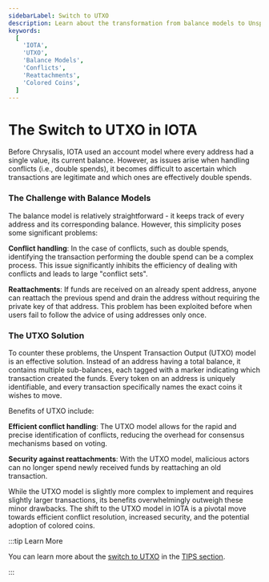 ```yaml
---
sidebarLabel: Switch to UTXO
description: Learn about the transformation from balance models to Unspent Transaction Output (UTXO) models in IOTA, outlining the problems, solutions, and implications of this change.
keywords:
  [
    'IOTA',
    'UTXO',
    'Balance Models',
    'Conflicts',
    'Reattachments',
    'Colored Coins',
  ]
---
```


# The Switch to UTXO in IOTA

Before Chrysalis, IOTA used an account model where every address had a single value, its current balance. However,
as issues arise when handling conflicts (i.e., double spends), it becomes difficult to ascertain which transactions are
legitimate and which ones are effectively double spends.

### The Challenge with Balance Models

The balance model is relatively straightforward - it keeps track of every address and its corresponding balance.
However, this simplicity poses some significant problems:

**Conflict handling**: In the case of conflicts, such as double spends, identifying the transaction performing the
double spend can be a complex process.
This issue significantly inhibits the efficiency of dealing with conflicts and leads to large "conflict sets".

**Reattachments**: If funds are received on an already spent address, anyone can reattach the previous spend and drain
the address without requiring the private key of that address.
This problem has been exploited before when users fail to follow the advice of using addresses only once.

### The UTXO Solution

To counter these problems, the Unspent Transaction Output (UTXO) model is an effective solution.
Instead of an address having a total balance, it contains multiple sub-balances,
each tagged with a marker indicating which transaction created the funds.
Every token on an address is uniquely identifiable, and every transaction specifically names the exact coins it wishes
to move.

Benefits of UTXO include:

**Efficient conflict handling**: The UTXO model allows for the rapid and precise identification of conflicts, reducing
the overhead for consensus mechanisms based on voting.

**Security against reattachments**: With the UTXO model, malicious actors can no longer spend newly received funds by
reattaching an old transaction.

While the UTXO model is slightly more complex to implement and requires slightly larger transactions, its benefits
overwhelmingly outweigh these minor drawbacks. The shift to the UTXO model in IOTA is a pivotal move towards efficient
conflict resolution, increased security, and the potential adoption of colored coins.

:::tip Learn More

You can learn more about the [switch to UTXO](https://wiki.iota.org/tips/tips/TIP-0007) in the [TIPS section](../tips.md).

:::
